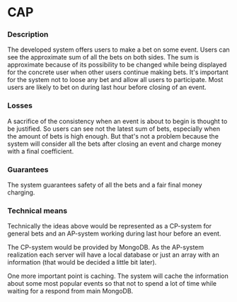 <h1>CAP</h1>

<h3>Description</h3>

The developed system offers users to make a bet on some event. Users can see the approximate sum of all the bets on both sides. The sum is approximate because of its possibility to be changed while being displayed for the concrete user when other users continue making bets. It's important for the system not to loose any bet and allow all users to participate. Most users are likely to bet on during last hour before closing of an event.

<h3>Losses</h3>
A sacrifice of the consistency when an event is about to begin is thought to be justified. So users can see not the latest sum of bets, especially when the amount of bets is high enough. But that's not a problem because the system will consider all the bets after closing an event and charge money with a final coefficient.

<h3>Guarantees</h3>
The system guarantees safety of all the bets and a fair final money charging. 

<h3>Technical means</h3>
Technically the ideas above would be represented as a CP-system for general bets and an AP-system working during last hour before an event.

The CP-system would be provided by MongoDB. As the AP-system realization each server will have a local database or just an array with an information (that would be decided a little bit later).

One more important point is caching. The system will cache the information about some most popular events so that not to spend a lot of time while waiting for a respond from main MongoDB.
